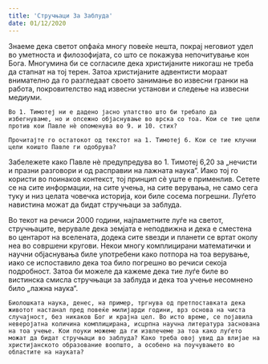 ```yaml
---
title: 'Стручњаци За Заблуда'
date: 01/12/2020
---
```


Знаеме дека светот опфаќа многу повеќе нешта, покрај неговиот удел во уметноста и филозофијата, со што се покажува непочитување кон Бога. Многумина би се согласиле дека христијаните никогаш не треба да стапнат на тој терен. Затоа христијаните адвентисти мораат внимателно да го разгледаат своето занимање во извесни гранки на работа, покровителство над извесни установи и следење на извесни медиуми.

`Во 1. Тимотеј ни е дадено јасно упатство што би требало да избегнуваме, но и опсежно објаснување во врска со тоа. Кои се тие цели против кои Павле нѐ опоменува во 9. и 10. стих?`

`Прочитајте го остатокот од текстот на 1. Тимотеј 6. Кои се тие клучни цели коишто Павле ги одобрува?`

Забележете како Павле нѐ предупредува во 1. Тимотеј 6,20 за „нечисти и празни разговори и од расправии на лажната наука“. Иако тој го користи во поинаков контекст, тој принцип сѐ уште е применлив. Сетете се на сите информации, на сите учења, на сите верувања, не само сега туку и низ целата човечка историја, кои биле сосема погрешни. Луѓето навистина можат да бидат стручњаци за заблуда.

Во текот на речиси 2000 години, најпаметните луѓе на светот, стручњаците, верувале дека земјата е неподвижна и дека е сместена во центарот на вселената, додека сите ѕвезди и планети се вртат околу неа во совршени кругови. Некои многу комплицирани математички и научни објаснувања биле употребени како потпора на тоа верување, иако се испоставило дека тоа било погрешно во речиси секоја подробност. Затоа би можеле да кажеме дека тие луѓе биле во вистинска смисла стручњаци за заблуда и дека тоа учење несомнено било „лажна наука“.

`Биолошката наука, денес, на пример, тргнува од претпоставката дека животот настанал пред повеќе милијарди години, врз основа на чиста случајност, без никаков Бог и крајна цел. Во исто време, се појавила неверојатна количина комплицирана, исцрпна научна литература заснована на тоа учење. Кои поуки можеме да ги извлечеме за тоа како луѓето можат да бидат стручњаци во заблуда? Како треба овој увид да влијае на христијанското образование воопшто, а особено на поучувањето во областите на науката?`